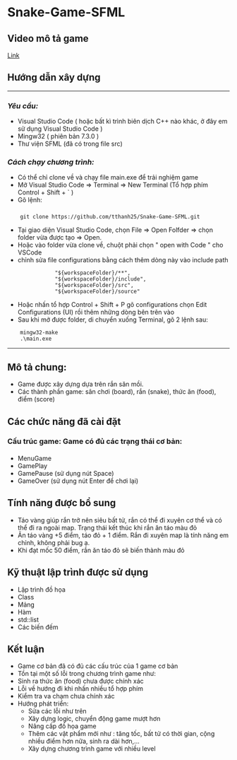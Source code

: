 # **Snake-Game-SFML**
## **Video mô tả game**
[Link]()

## **Hướng dẫn xây dựng**
---
### *Yêu cầu:*
* Visual Studio Code ( hoặc bất kì trình biên dịch C++ nào khác, ở đây em sử dụng Visual Studio Code ) 
* Mingw32 ( phiên bản 7.3.0 )
* Thư viện SFML (đã có trong file src)
### *Cách chạy chương trình:* 
* Có thể chỉ clone về và chạy file main.exe để trải nghiệm game
* Mở Visual Studio Code => Terminal => New Terminal (Tổ hợp phím Control + Shift + ` )
* Gõ lệnh: 
###
``` 
    git clone https://github.com/tthanh25/Snake-Game-SFML.git
```
* Tại giao diện Visual Studio Code, chọn File => Open Folfder => chọn      folder vừa được tạo => Open.
* Hoặc vào folder vừa clone về, chuột phải chọn " open with Code " cho VSCode
* chỉnh sửa file configurations bằng cách thêm dòng này vào include path
 ```
                "${workspaceFolder}/**",
                "${workspaceFolder}/include",
                "${workspaceFolder}/src",
                "${workspaceFolder}/source"
 ```
* Hoặc nhấn tổ hợp Control + Shift + P gõ configurations chọn Edit Configurations (UI) rồi thêm những dòng bên trên vào
* Sau khi mở được folder, di chuyển xuống Terminal, gõ 2 lệnh sau:
```
    mingw32-make
    .\main.exe
```
---
## **Mô tả chung:**
* Game được xây dựng dựa trên rắn săn mồi.
* Các thành phần game: sân chơi (board), rắn (snake), thức ăn (food), điểm (score)
## **Các chức năng đã cài đặt**
### Cấu trúc game: Game có đủ các trạng thái cơ bản:
####
* MenuGame
* GamePlay
* GamePause (sử dụng nút Space)
* GameOver (sử dụng nút Enter để chơi lại)
## Tính năng được bổ sung
* Táo vàng giúp rắn trở nên siêu bất tử, rắn có thể đi xuyên cơ thể và có thể đi ra ngoài map. Trạng thái kết thúc khi rắn ăn táo màu đỏ
* Ăn táo vàng +5 điểm, táo đỏ + 1 điểm. Rắn đi xuyên map là tính năng em chỉnh, không phải bug ạ.
* Khi đạt mốc 50 điểm, rắn ăn táo đỏ sẽ biến thành màu đỏ
## **Kỹ thuật lập trình được sử dụng**
* Lập trình đồ họa
* Class
* Mảng
* Hàm
* std::list
* Các biến đếm
## **Kết luận**
* Game cơ bản đã có đủ các cấu trúc của 1 game cơ bản
* Tồn tại một số lỗi trong chương trình game như:
* Sinh ra thức ăn (food) chưa được chính xác
* Lỗi về hướng đi khi nhấn nhiều tổ hợp phím
* Kiểm tra va chạm chưa chính xác
* Hướng phát triển:
	* Sửa các lỗi như trên
	* Xây dựng logic, chuyển động game mượt hơn
	* Nâng cấp đồ họa game
	* Thêm các vật phẩm mới như : tăng tốc, bất tử có thời gian, cộng nhiều điểm hơn nữa, sinh ra dài hơn,...
  * Xây dựng chương trình game với nhiều level
